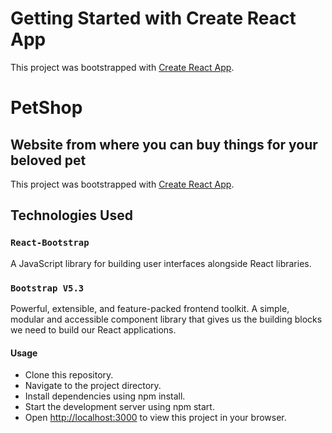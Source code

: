 # Getting Started with Create React App

This project was bootstrapped with [Create React App](https://github.com/facebook/create-react-app).

# PetShop

## Website from where you can buy things for your beloved pet

This project was bootstrapped with [Create React App](https://github.com/facebook/create-react-app).

## Technologies Used

### `React-Bootstrap`

A JavaScript library for building user interfaces alongside React libraries.

### `Bootstrap V5.3`

Powerful, extensible, and feature-packed frontend toolkit. A simple, modular and accessible component library that gives us the building blocks we need to build our React applications.

#### Usage

- Clone this repository.
- Navigate to the project directory.
- Install dependencies using npm install.
- Start the development server using npm start.
- Open [http://localhost:3000](http://localhost:3000) to view this project in your browser.

